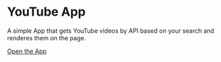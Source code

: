 # YouTube App

A simple App that gets YouTube videos by API based on your search and renderes them on the page.

<a href="https://fervent-knuth-420c23.netlify.app/">Open the App</a>
